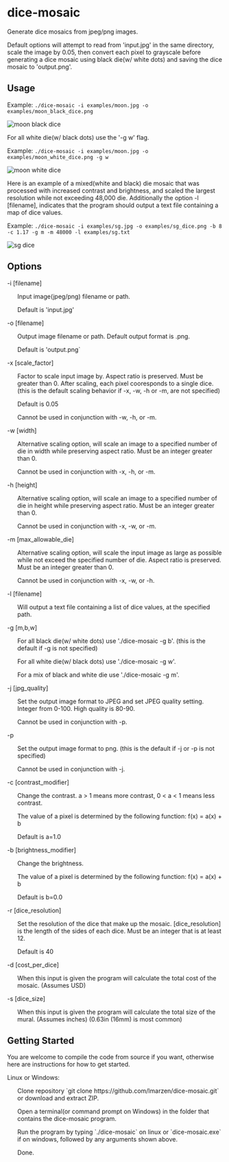 # dice-mosaic
Generate dice mosaics from jpeg/png images.

Default options will attempt to read from 'input.jpg' in the same directory, scale the image by 0.05, then convert each pixel to grayscale before generating a dice mosaic using  black die(w/ white dots) and saving the dice mosaic to 'output.png'.

Usage
---
Example: `./dice-mosaic -i examples/moon.jpg -o examples/moon_black_dice.png`

![moon black dice](examples/moon_black_dice.png)

For all white die(w/ black dots) use the '-g w' flag.

Example: `./dice-mosaic -i examples/moon.jpg -o examples/moon_white_dice.png -g w`

![moon white dice](examples/moon_white_dice.png)

Here is an example of a mixed(white and black) die mosaic that was processed with increased contrast and brightness, and scaled the largest resolution while not exceeding 48,000 die. Additionally the option -l [filename], indicates that the program should output a text file containing a map of dice values.

Example: `./dice-mosaic -i examples/sg.jpg -o examples/sg_dice.png -b 8 -c 1.17 -g m -m 48000 -l examples/sg.txt`

![sg dice](examples/sg_dice.png)

Options
---
-i [filename]
<ul>
Input image(jpeg/png) filename or path.
</ul><ul>
Default is 'input.jpg'
</ul>
-o [filename]
<ul>
Output image filename or path. Default output format is .png.
</ul><ul>
Default  is 'output.png`
</ul>
-x [scale_factor]
<ul>
Factor to scale input image by. Aspect ratio is preserved. Must be greater than 0. After scaling, each pixel cooresponds to a single dice. (this is the default scaling behavior if -x, -w, -h or -m, are not specified) 
</ul><ul>
Default is 0.05
</ul><ul>              
Cannot be used in conjunction with -w, -h, or -m.
</ul>
-w [width]
<ul>
Alternative scaling option, will scale an image to a specified number of die in width while preserving aspect ratio. Must be an integer greater than 0.
</ul><ul>
Cannot be used in conjunction with -x, -h, or -m.
</ul>
-h [height]
<ul>
Alternative scaling option, will scale an image to a specified number of die in height while preserving aspect ratio. Must be an integer greater than 0.
</ul><ul>
Cannot be used in conjunction with -x, -w, or -m.
</ul>
-m [max_allowable_die]
<ul>
Alternative scaling option, will scale the input image as large as possible while not exceed the specified number of die. Aspect ratio is preserved. Must be an integer greater than 0.
</ul><ul>
Cannot be used in conjunction with -x, -w, or -h.
</ul>
-l [filename]
<ul>
Will output a text file containing a list of dice values, at the specified path.
</ul>
-g [m,b,w]
<ul>
For all black die(w/ white dots) use './dice-mosaic -g b'. (this is the default if -g is not specified)
</ul><ul>
For all white die(w/ black dots) use './dice-mosaic -g w'.
</ul><ul>
For a mix of black and white die use './dice-mosaic -g m'.
</ul>
-j [jpg_quality]
<ul>
Set the output image format to JPEG and set JPEG quality setting. Integer from 0-100. High quality is 80-90.
</ul><ul>
Cannot be used in conjunction with -p.
</ul>
-p
<ul>
Set the output image format to png. (this is the default if -j or -p is not specified)
</ul><ul>
Cannot be used in conjunction with -j.
</ul>
-c [contrast_modifier]
<ul>
Change the contrast. a > 1 means more contrast, 0 < a < 1 means less contrast.
</ul><ul>
The value of a pixel is determined by the following function: f(x) = a(x) + b
</ul><ul>
Default is a=1.0
</ul>
-b [brightness_modifier]
<ul>
Change the brightness.
</ul><ul>
The value of a pixel is determined by the following function: f(x) = a(x) + b
</ul><ul>
Default is b=0.0
</ul>
-r [dice_resolution]
<ul>
Set the resolution of the dice that make up the mosaic. [dice_resolution] is the length of the sides of each dice. Must be an integer that is at least 12.
</ul><ul>
Default is 40
</ul>
-d [cost_per_dice]
<ul>
When this input is given the program will calculate the total cost of the mosaic. (Assumes USD)
</ul>
-s [dice_size]
<ul>
When this input is given the program will calculate the total size of the mural. (Assumes inches) (0.63in (16mm) is most common)
</ul>

Getting Started
---
You are welcome to compile the code from source if you want, otherwise here are instructions for how to get started.

Linux or Windows:
<ul>
Clone repository `git clone https://github.com/lmarzen/dice-mosaic.git` or download and extract ZIP.
</ul><ul>
Open a terminal(or command prompt on Windows) in the folder that contains the dice-mosaic program.
</ul><ul>
Run the program by typing `./dice-mosaic` on linux or `dice-mosaic.exe` if on windows, followed by any arguments shown above.
</ul><ul>
Done.
</ul>
